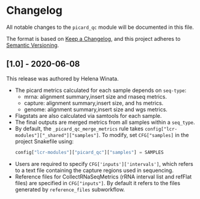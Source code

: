 # Changelog

All notable changes to the `picard_qc` module will be documented in this file.

The format is based on [Keep a Changelog](https://keepachangelog.com/en/1.0.0/),
and this project adheres to [Semantic Versioning](https://semver.org/spec/v2.0.0.html).

## [1.0] - 2020-06-08

This release was authored by Helena Winata.

- The picard metrics calculated for each sample depends on `seq-type`:
    - mrna: alignment summary,insert size and rnaseq metrics.
    - capture: alignment summary,insert size, and hs metrics.
    - genome: alignment summary,insert size and wgs metrics.
- Flagstats are also calculated via samtools for each sample.
- The final outputs are merged metrics from all samples within a `seq_type`. 
- By default, the `_picard_qc_merge_metrics` rule takes `config["lcr-modules"]["_shared"]["samples"]`. To modify, set `CFG["samples]` in the project Snakefile using:
    ```python
    config["lcr-modules"]["picard_qc"]["samples"] = SAMPLES
    ```
- Users are required to specify `CFG['inputs']['intervals']`, which refers to a text file containing the capture regions used in sequencing.
- Reference files for CollectRNaSeqMetrics (rRNA interval list and refFlat files) are specified in `CFG["inputs"]`. By default it refers to the files generated by `reference_files` subworkflow.

